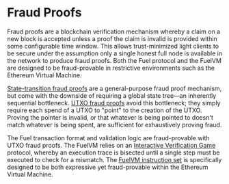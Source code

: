 # Fraud Proofs

Fraud proofs are a blockchain verification mechanism whereby a claim on a new block is accepted unless a proof the claim is invalid is provided within some configurable time window. This allows trust-minimized light clients to be secure under the assumption only a single honest full node is available in the network to produce fraud proofs. Both the Fuel protocol and the FuelVM are designed to be fraud-provable in restrictive environments such as the Ethereum Virtual Machine.

[State-transition fraud proofs](https://arxiv.org/abs/1809.09044) are a general-purpose fraud proof mechanism, but come with the downside of requiring a global state tree—an inherently sequential bottleneck. [UTXO fraud proofs](https://ethresear.ch/t/compact-fraud-proofs-for-utxo-chains-without-intermediate-state-serialization/5885) avoid this bottleneck; they simply require each spend of a UTXO to "point" to the creation of the UTXO. Proving the pointer is invalid, or that whatever is being pointed to doesn't match whatever is being spent, are sufficient for exhaustively proving fraud.

The Fuel transaction format and validation logic are fraud-provable with UTXO fraud proofs. The FuelVM relies on an [Interactive Verification Game](https://www.usenix.org/system/files/conference/usenixsecurity18/sec18-kalodner.pdf) protocol, whereby an execution trace is bisected until a single step must be executed to check for a mismatch. The [FuelVM instruction set](https://fuellabs.github.io/fuel-specs/master/vm/instruction_set) is specifically designed to be both expressive yet fraud-provable within the Ethereum Virtual Machine.
